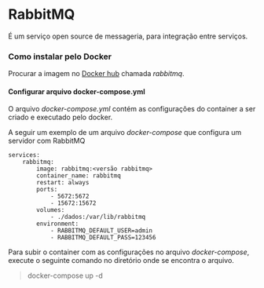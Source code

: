 # RabbitMQ

É um serviço open source de messageria, para integração entre serviços.

### Como instalar pelo Docker

Procurar a imagem no [Docker hub](https://hub.docker.com/) chamada *rabbitmq*.

#### Configurar arquivo docker-compose.yml

O arquivo *docker-compose.yml* contém as configurações do container a ser criado e executado pelo docker.

A seguir um exemplo de um arquivo *docker-compose* que configura um servidor com RabbitMQ

```
services:
    rabbitmq: 
        image: rabbitmq:<versão rabbitmq>
        container_name: rabbitmq
        restart: always
        ports:
            - 5672:5672
            - 15672:15672
        volumes:
            - ./dados:/var/lib/rabbitmq
        environment:
            - RABBITMQ_DEFAULT_USER=admin
            - RABBITMQ_DEFAULT_PASS=123456
``` 

Para subir o container com as configurações no arquivo *docker-compose*, execute o seguinte comando no diretório onde se encontra o arquivo.

>docker-compose up -d
